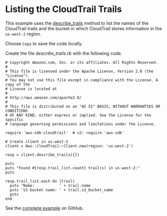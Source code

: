 # Listing the CloudTrail Trails<a name="cloudtrail-example-describe-trails"></a>

This example uses the [describe\_trails](https://docs.aws.amazon.com/sdkforruby/api/Aws/CloudTrail/Client.html#describe_trails-instance_method) method to list the names of the CloudTrail trails and the bucket in which CloudTrail stores information in the `us-west-2` region\.

Choose `Copy` to save the code locally\.

Create the file *describe\_trails\.rb* with the following code\.

```
# Copyright Amazon.com, Inc. or its affiliates. All Rights Reserved.
#
# This file is licensed under the Apache License, Version 2.0 (the "License").
# You may not use this file except in compliance with the License. A copy of the
# License is located at
#
# http://aws.amazon.com/apache2.0/
#
# This file is distributed on an "AS IS" BASIS, WITHOUT WARRANTIES OR CONDITIONS
# OF ANY KIND, either express or implied. See the License for the specific
# language governing permissions and limitations under the License.

require 'aws-sdk-cloudtrail'  # v2: require 'aws-sdk'

# Create client in us-west-2
client = Aws::CloudTrail::Client.new(region: 'us-west-2')

resp = client.describe_trails({})

puts
puts "Found #{resp.trail_list.count} trail(s) in us-west-2:"
puts

resp.trail_list.each do |trail|
  puts 'Name:           ' + trail.name
  puts 'S3 bucket name: ' + trail.s3_bucket_name
  puts
end
```

See the [complete example](https://github.com/awsdocs/aws-doc-sdk-examples/blob/master/ruby/example_code/cloudtrail/aws-ruby-sdk-cloudtrail-example-describe-trails.rb) on GitHub\.